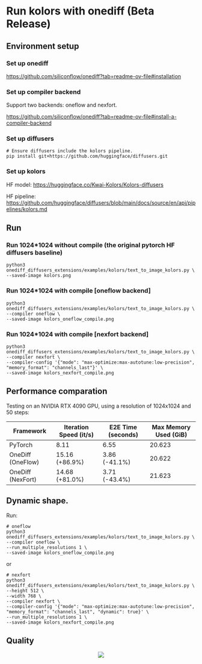 # Run kolors with onediff (Beta Release)


## Environment setup

### Set up onediff
https://github.com/siliconflow/onediff?tab=readme-ov-file#installation

### Set up compiler backend
Support two backends: oneflow and nexfort.

https://github.com/siliconflow/onediff?tab=readme-ov-file#install-a-compiler-backend


### Set up diffusers

```
# Ensure diffusers include the kolors pipeline.
pip install git+https://github.com/huggingface/diffusers.git
```

### Set up kolors

HF model: https://huggingface.co/Kwai-Kolors/Kolors-diffusers

HF pipeline: https://github.com/huggingface/diffusers/blob/main/docs/source/en/api/pipelines/kolors.md


## Run

### Run 1024*1024 without compile (the original pytorch HF diffusers baseline)
```
python3 onediff_diffusers_extensions/examples/kolors/text_to_image_kolors.py \
--saved-image kolors.png
```

### Run 1024*1024 with compile [oneflow backend]

```
python3 onediff_diffusers_extensions/examples/kolors/text_to_image_kolors.py \
--compiler oneflow \
--saved-image kolors_oneflow_compile.png
```

### Run 1024*1024 with compile [nexfort backend]

```
python3 onediff_diffusers_extensions/examples/kolors/text_to_image_kolors.py \
--compiler nexfort \
--compiler-config '{"mode": "max-optimize:max-autotune:low-precision", "memory_format": "channels_last"}' \
--saved-image kolors_nexfort_compile.png
```

## Performance comparation

Testing on an NVIDIA RTX 4090 GPU, using a resolution of 1024x1024 and 50 steps:

| Framework | Iteration Speed (it/s) | E2E Time (seconds) | Max Memory Used (GiB) |
|-----------|------------------------|--------------------|-----------------------|
| PyTorch   | 8.11                   | 6.55               | 20.623                |
| OneDiff (OneFlow) | 15.16 (+86.9%)         | 3.86 (-41.1%)               | 20.622                |
| OneDiff (NexFort) | 14.68 (+81.0%)         | 3.71 (-43.4%)               | 21.623                |


## Dynamic shape.

Run:

```
# oneflow
python3 onediff_diffusers_extensions/examples/kolors/text_to_image_kolors.py \
--compiler oneflow \
--run_multiple_resolutions 1 \
--saved-image kolors_oneflow_compile.png
```

or

```
# nexfort
python3 onediff_diffusers_extensions/examples/kolors/text_to_image_kolors.py \
--height 512 \
--width 768 \
--compiler nexfort \
--compiler-config '{"mode": "max-optimize:max-autotune:low-precision", "memory_format": "channels_last", "dynamic": true}' \
--run_multiple_resolutions 1 \
--saved-image kolors_nexfort_compile.png
```

## Quality

<p align="center">
<img src="../../../imgs/kolors_demo.png">
</p>
